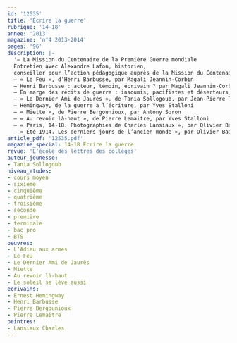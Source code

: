 ```yaml
---
id: '12535'
title: 'Écrire la guerre'
rubrique: '14-18'
annee: '2013'
magazine: 'n°4 2013-2014'
pages: '96'
description: |-
  '– La Mission du Centenaire de la Première Guerre mondiale
  Entretien avec Alexandre Lafon, historien,
  conseiller pour l’action pédagogique auprès de la Mission du Centenaire
  – « Le Feu », d’Henri Barbusse, par Magali Jeannin-Corbin
  – Henri Barbusse : acteur, témoin, écrivain ? par Magali Jeannin-Corbin
  – En marge des récits de guerre : insoumis, pacifistes et déserteurs, par Jean-Pierre Tusseau
  – « Le Dernier Ami de Jaurès », de Tania Sollogoub, par Jean-Pierre Tusseau
  – Hemingway, de la guerre à l’écriture, par Yves Stalloni
  – « Miette », de Pierre Bergounioux, par Antony Soron
  – « Au revoir là-haut », de Pierre Lemaitre, par Yves Stalloni
  – « Paris, 14-18. Photographies de Charles Lansiaux », par Olivier Bailly
  – « Été 1914. Les derniers jours de l’ancien monde », par Olivier Bailly'
article_pdf: '12535.pdf'
magazine_special: 14-18 Écrire la guerre
revue: 'L’école des lettres des collèges'
auteur_jeunesse:
- Tania Sollogoub
niveau_etudes:
- cours moyen
- sixième
- cinquième
- quatrième
- troisième
- seconde
- première
- terminale
- bac pro
- BTS
oeuvres:
- L’Adieu aux armes
- Le Feu
- Le Dernier Ami de Jaurès
- Miette
- Au revoir là-haut
- Le soleil se lève aussi
ecrivains:
- Ernest Hemingway
- Henri Barbusse
- Pierre Bergounioux
- Pierre Lemaitre
peintres:
- Lansiaux Charles
---
```


